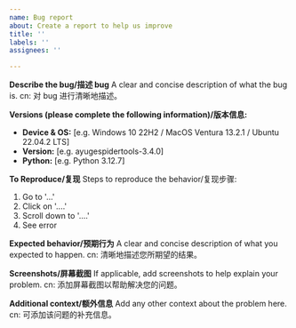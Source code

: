 ```yaml
---
name: Bug report
about: Create a report to help us improve
title: ''
labels: ''
assignees: ''

---
```


**Describe the bug/描述 bug**
A clear and concise description of what the bug is.
cn: 对 bug 进行清晰地描述。

**Versions (please complete the following information)/版本信息:**
 - **Device & OS:** [e.g. Windows 10 22H2 / MacOS Ventura 13.2.1 / Ubuntu 22.04.2 LTS]
 - **Version:** [e.g. ayugespidertools-3.4.0]
 - **Python:** [e.g. Python 3.12.7]

**To Reproduce/复现**
Steps to reproduce the behavior/复现步骤:
1. Go to '...'
2. Click on '....'
3. Scroll down to '....'
4. See error

**Expected behavior/预期行为**
A clear and concise description of what you expected to happen.
cn: 清晰地描述您所期望的结果。

**Screenshots/屏幕截图**
If applicable, add screenshots to help explain your problem.
cn: 添加屏幕截图以帮助解决您的问题。

**Additional context/额外信息**
Add any other context about the problem here.
cn: 可添加该问题的补充信息。
